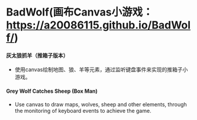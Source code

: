 # BadWolf(画布Canvas小游戏：https://a20086115.github.io/BadWolf/)
#### 灰太狼抓羊（推箱子版本）
- 使用canvas绘制地图、狼、羊等元素，通过监听键盘事件来实现的推箱子小游戏。

#### Grey Wolf Catches Sheep (Box Man)
- Use canvas to draw maps, wolves, sheep and other elements, through the monitoring of keyboard events to achieve the game.
